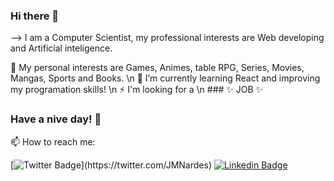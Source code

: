 ### Hi there 👋

--> I am a Computer Scientist, my professional interests are Web developing and Artificial inteligence.

🔭 My personal interests are Games, Animes, table RPG,  Series, Movies, Mangas, Sports and Books. \n
🌱 I’m currently learning React and improving my programation skills! \n
⚡ I'm looking for a \n
      ### ✨ JOB ✨

### Have a nive day! 👋

📫 How to reach me:

[![Twitter Badge](https://img.shields.io/badge/-Twitter-1ca0f1?style=flat-square&labelColor=1ca0f1&logo=twitter&logoColor=white&link=https://twitter.com/felipefialho_)](https://twitter.com/JMNardes)
[![Linkedin Badge](https://img.shields.io/badge/-LinkedIn-blue?style=flat-square&logo=Linkedin&logoColor=white&link=https://www.linkedin.com/in/felipefialho)](https://www.linkedin.com/in/jmnardes/)
